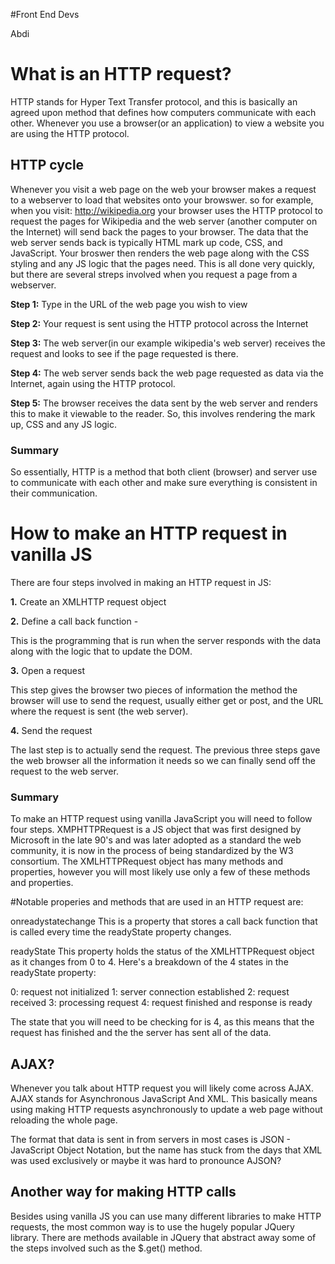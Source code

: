 #Front End Devs

Abdi 

# What is an HTTP request? 

HTTP stands for Hyper Text Transfer protocol, and this is basically an agreed upon method that defines how computers communicate with each other. Whenever you use a browser(or an application) to view a website you are using the HTTP protocol. 

## HTTP cycle 

Whenever you visit a web page on the web your browser makes a request to a webserver to load that websites onto your browswer. so for example, when you visit: http://wikipedia.org your browser uses the HTTP protocol to request the pages for Wikipedia and the web server (another computer on the Internet) will send back the pages to your browser. The data that the web server sends back is typically HTML mark up code, CSS, and JavaScript. Your broswer then renders the web page along with the CSS styling and any JS logic that the pages need. This is all done very quickly, but there are several streps involved when you request a page from a webserver. 

**Step 1:** Type in the URL of the web page you wish to view

**Step 2:** Your request is sent using the HTTP protocol across the Internet 

**Step 3:** The web server(in our example wikipedia's web server) receives the request and looks to see if the page requested is there. 

**Step 4:** The web server sends back the web page requested as data via the Internet, again using the HTTP protocol. 

**Step 5:** The browser receives the data sent by the web server and renders this to make it viewable to the reader. So, this involves rendering the mark up, CSS and any JS logic. 

### Summary 

So essentially, HTTP is a method that both client (browser) and server use to communicate with each other and make sure everything is consistent in their communication. 

# How to make an HTTP request in vanilla JS

There are four steps involved in making an HTTP request in JS: 

**1.** Create an XMLHTTP request object 

**2.** Define a call back function -

This is the programming that is run when the server responds with the data along with the logic that to update the DOM. 

**3.** Open a request 

This step gives the browser two pieces of information  the method the browser will use to send the request, usually either get or post, and the URL where the request is sent (the web server). 

**4.** Send the request 

The last step is to actually send the request. The previous three steps gave the web browser all the information it needs so we can finally send off the request to the web server.

### Summary 

To make an HTTP request using vanilla JavaScript you will need to follow four steps. XMPHTTPRequest is a JS object that was first designed by Microsoft in the late 90's and was later adopted as a standard the web community, it is now in the process of being standardized by the W3 consortium. The XMLHTTPRequest object has many methods and properties, however you will most likely use only a few of these methods and properties. 

#Notable properies and methods that are used in an HTTP request are: 

onreadystatechange
This is a property that stores a call back function that is called every time the readyState property changes. 

readyState 
This property holds the status of the XMLHTTPRequest object as it changes from 0 to 4. Here's a breakdown of the 4 states in the readyState property: 

0: request not initialized 
1: server connection established
2: request received 
3: processing request 
4: request finished and response is ready

The state that you will need to be checking for is 4, as this means that the request has finished and the the server has sent all of the data. 

## AJAX?

Whenever you talk about HTTP request you will likely come across AJAX. AJAX stands for Asynchronous JavaScript And XML. This basically means using making HTTP requests asynchronously to update a web page without reloading the whole page. 

The format that data is sent in from servers in most cases is JSON - JavaScript Object Notation, but the name has stuck from the days that XML was used exclusively or maybe it was hard to pronounce AJSON? 


## Another way for making HTTP calls 

Besides using vanilla JS you can use many different libraries to make HTTP requests, the most common way is to use the hugely popular JQuery library. There are methods available in JQuery that abstract away some of the steps involved such as the $.get() method.  


